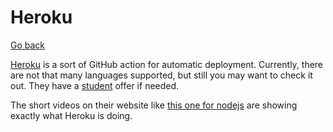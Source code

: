 # Heroku

[Go back](../index.md#advanced-concepts)

[Heroku](https://www.heroku.com/home) is a sort of GitHub action for automatic deployment. Currently, there are not that many languages supported, but still you may want to check it out. They have a [student](https://www.heroku.com/students) offer if needed.

The short videos on their website like [this one for nodejs](https://www.heroku.com/nodejs) are showing exactly what Heroku is doing.